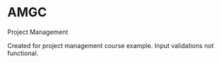# AMGC

Project Management

Created for project management course example. Input validations not functional. 
